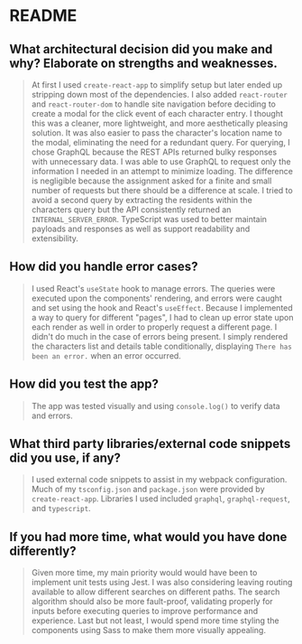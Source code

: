 # README

## What architectural decision did you make and why? Elaborate on strengths and weaknesses.

> At first I used `create-react-app` to simplify setup but later ended up stripping down most of the dependencies. I also added `react-router` and `react-router-dom` to handle site navigation before deciding to create a modal for the click event of each character entry. I thought this was a cleaner, more lightweight, and more aesthetically pleasing solution. It was also easier to pass the character's location name to the modal, eliminating the need for a redundant query. For querying, I chose GraphQL because the REST APIs returned bulky responses with unnecessary data. I was able to use GraphQL to request only the information I needed in an attempt to minimize loading. The difference is negligible because the assignment asked for a finite and small number of requests but there should be a difference at scale. I tried to avoid a second query by extracting the residents within the characters query but the API consistently returned an `INTERNAL_SERVER_ERROR`. TypeScript was used to better maintain payloads and responses as well as support readability and extensibility.

## How did you handle error cases?

> I used React's `useState` hook to manage errors. The queries were executed upon the components' rendering, and errors were caught and set using the hook and React's `useEffect`. Because I implemented a way to query for different "pages", I had to clean up error state upon each render as well in order to properly request a different page. I didn't do much in the case of errors being present. I simply rendered the characters list and details table conditionally, displaying `There has been an error.` when an error occurred.

## How did you test the app?

> The app was tested visually and using `console.log()` to verify data and errors.

## What third party libraries/external code snippets did you use, if any?

> I used external code snippets to assist in my webpack configuration. Much of my `tsconfig.json` and `package.json` were provided by `create-react-app`. Libraries I used included `graphql`, `graphql-request`, and `typescript`.

## If you had more time, what would you have done differently?

> Given more time, my main priority would would have been to implement unit tests using Jest. I was also considering leaving routing available to allow different searches on different paths. The search algorithm should also be more fault-proof, validating properly for inputs before executing queries to improve performance and experience. Last but not least, I would spend more time styling the components using Sass to make them more visually appealing.

